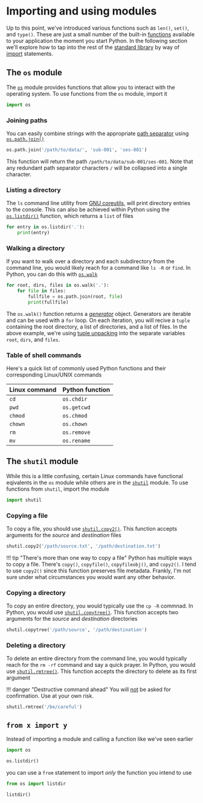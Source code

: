 # Importing and using modules

Up to this point, we've introduced various functions such as `len()`, `set()`, 
and `type()`. These are just a small number of the built-in
[functions](https://docs.python.org/3/library/functions.html) 
available to your application the moment you start Python. In the 
following section we'll explore how to tap into the rest of the 
[standard library](https://docs.python.org/3/library/index.html) 
by way of
[import](https://docs.python.org/3/reference/simple_stmts.html#the-import-statement)
statements.

## The `os` module

The 
[`os`](https://docs.python.org/3/library/os.html)
module provides functions that allow you to interact with the 
operating system. To use functions from the `os` module, import it

```python
import os
```

### Joining paths

You can easily combine strings with the appropriate
[path separator](https://docs.python.org/3/library/os.html#os.sep)
using
[`os.path.join()`](https://docs.python.org/3/library/os.path.html#os.path.join)

```python
os.path.join('/path/to/data/', 'sub-001', 'ses-001')
```

This function will return the path `/path/to/data/sub-001/ses-001`. Note that 
any redundant path separator characters `/` will be collapsed into a single 
character.

### Listing a directory

The `ls` command line utility from 
[GNU coreutils](https://www.gnu.org/software/coreutils/), 
will print directory entries to the console. 
This can also be achieved within Python using the 
[`os.listdir()`](https://docs.python.org/3/library/os.html#os.listdir)
function, which returns a `list` of files

```python
for entry in os.listdir('.'):
    print(entry)
```

### Walking a directory 

If you want to walk over a directory and each subdirectory from the command 
line, you would likely reach for a command like `ls -R` or `find`. In Python, 
you can do this with 
[`os.walk`](https://docs.python.org/3/library/os.html#os.walk)

```python
for root, dirs, files in os.walk('.'):
    for file in files:
        fullfile = os.path.join(root, file)
        print(fullfile)
```

The `os.walk()` function returns a 
[_generator_](https://docs.python.org/3/glossary.html#term-generator-iterator)
object. Generators are iterable and can be used with a `for` loop. On each 
iteration, you will recive a `tuple` containing the root directory, a list 
of directories, and a list of files. In the above example, we're using 
[tuple unpacking](../tuple/#unpacking) 
into the separate variables `root`, `dirs`, and `files`.

### Table of shell commands

Here's a quick list of commonly used Python functions and their corresponding 
Linux/UNIX commands

| Linux command | Python function |
|---------------|-----------------|
| `cd`          | `os.chdir`      |
| `pwd`         | `os.getcwd`     |
| `chmod`       | `os.chmod`      |
| `chown`       | `os.chown`      |
| `rm`          | `os.remove`     |
| `mv`          | `os.rename`     |

## The `shutil` module

While this is a little confusing, certain Linux commands have functional 
eqivalents in the `os` module while others are in the 
[`shutil`](https://docs.python.org/3/library/shutil.html)
module. To use functions from `shutil`, import the module

```python
import shutil
```

### Copying a file

To copy a file, you should use 
[`shutil.copy2()`](https://docs.python.org/3/library/shutil.html#shutil.copy2). 
This function accepts arguments for the _source_ and _destination_ files

```python
shutil.copy2('/path/source.txt', '/path/destination.txt')
```

!!! tip "There's more than one way to copy a file"
    Python has multiple ways to copy a file. There's `copy()`, `copyfile()`, 
    `copyfileobj()`, and `copy2()`. I tend to use `copy2()` since this 
    function preserves file metadata. Frankly, I'm not sure under what 
    circumstances you would want any other behavior.

### Copying a directory

To copy an entire directory, you would typically use the `cp -R` commnad. In 
Python, you would use 
[`shutil.copytree()`](https://docs.python.org/3/library/shutil.html#shutil.copytree).
This function accepts two arguments for the _source_ and _destination_ 
directories

```python
shutil.copytree('/path/source', '/path/destination')
```

### Deleting a directory

To delete an entire directory from the command line, you would typically reach 
for the `rm -rf` command and say a quick prayer. In Python, you would use 
[`shutil.rmtree()`](https://docs.python.org/3/library/shutil.html#shutil.rmtree).
This function accepts the directory to delete as its first argument

!!! danger "Destructive command ahead"
    You will <u>not</u> be asked for confirmation. Use at your own risk.

```python
shutil.rmtree('/be/careful')
```

## `from x import y`

Instead of importing a module and calling a function like we've seen earlier

```python
import os

os.listdir()
```

you can use a `from` statement to import _only_ the function you intend to use

```python
from os import listdir

listdir()
```

